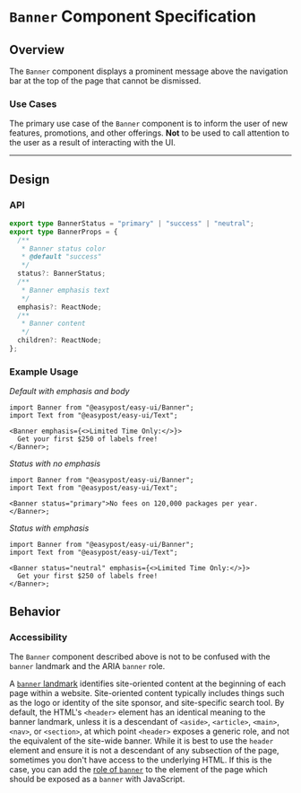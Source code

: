 # `Banner` Component Specification

## Overview

The `Banner` component displays a prominent message above the navigation bar at the top of the page that cannot be dismissed.

### Use Cases

The primary use case of the `Banner` component is to inform the user of new features, promotions, and other offerings. **Not** to be used to call attention to the user as a result of interacting with the UI.

---

## Design

### API

```typescript
export type BannerStatus = "primary" | "success" | "neutral";
export type BannerProps = {
  /**
   * Banner status color
   * @default "success"
   */
  status?: BannerStatus;
  /**
   * Banner emphasis text
   */
  emphasis?: ReactNode;
  /**
   * Banner content
   */
  children?: ReactNode;
};
```

### Example Usage

_Default with emphasis and body_

```tsx
import Banner from "@easypost/easy-ui/Banner";
import Text from "@easypost/easy-ui/Text";

<Banner emphasis={<>Limited Time Only:</>}>
  Get your first $250 of labels free!
</Banner>;
```

_Status with no emphasis_

```tsx
import Banner from "@easypost/easy-ui/Banner";
import Text from "@easypost/easy-ui/Text";

<Banner status="primary">No fees on 120,000 packages per year.</Banner>;
```

_Status with emphasis_

```tsx
import Banner from "@easypost/easy-ui/Banner";
import Text from "@easypost/easy-ui/Text";

<Banner status="neutral" emphasis={<>Limited Time Only:</>}>
  Get your first $250 of labels free!
</Banner>;
```

## Behavior

### Accessibility

The `Banner` component described above is not to be confused with the `banner` landmark and the ARIA `banner` role.

A [`banner` landmark](https://www.w3.org/WAI/ARIA/apg/patterns/landmarks/examples/banner.html) identifies site-oriented content at the beginning of each page within a website. Site-oriented content typically includes things such as the logo or identity of the site sponsor, and site-specific search tool. By default, the HTML's `<header>` element has an identical meaning to the banner landmark, unless it is a descendant of `<aside>`, `<article>`, `<main>`, `<nav>`, or `<section>`, at which point `<header>` exposes a generic role, and not the equivalent of the site-wide banner. While it is best to use the `header` element and ensure it is not a descendant of any subsection of the page, sometimes you don't have access to the underlying HTML. If this is the case, you can add the [role of `banner`](https://developer.mozilla.org/en-US/docs/Web/Accessibility/ARIA/Roles/banner_role) to the element of the page which should be exposed as a `banner` with JavaScript.

